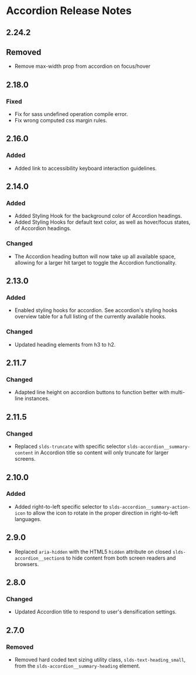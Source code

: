 <!-- Release notes authoring guidelines: http://keepachangelog.com/ -->

# Accordion Release Notes

<!-- ## [Unreleased] -->

## 2.24.2

## Removed

- Remove max-width prop from accordion on focus/hover

## 2.18.0

### Fixed

- Fix for sass undefined operation compile error.
- Fix wrong computed css margin rules.

## 2.16.0

### Added

- Added link to accessibility keyboard interaction guidelines.

## 2.14.0

### Added

- Added Styling Hook for the background color of Accordion headings.
- Added Styling Hooks for default text color, as well as hover/focus states, of Accordion headings.

### Changed

- The Accordion heading button will now take up all available space, allowing for a larger hit target to toggle the Accordion functionality.

## 2.13.0

### Added

- Enabled styling hooks for accordion. See accordion's styling hooks overview table for a full listing of the currently available hooks.

### Changed

- Updated heading elements from h3 to h2.

## 2.11.7

### Changed

- Adapted line height on accordion buttons to function better with multi-line instances.

## 2.11.5

### Changed

- Replaced `slds-truncate` with specific selector `slds-accordion__summary-content` in Accordion title so content will only truncate for larger screens.

## 2.10.0

### Added

- Added right-to-left specific selector to `slds-accordion__summary-action-icon` to allow the icon to rotate in the proper direction in right-to-left languages.

## 2.9.0

- Replaced `aria-hidden` with the HTML5 `hidden` attribute on closed `slds-accordion__section`s to hide content from both screen readers and browsers.

## 2.8.0

### Changed

- Updated Accordion title to respond to user's densification settings.

## 2.7.0

### Removed

- Removed hard coded text sizing utility class, `slds-text-heading_small`, from the `slds-accordion__summary-heading` element.
